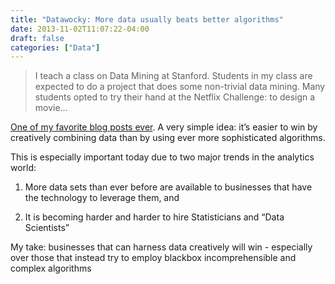 ```yaml
---
title: "Datawocky: More data usually beats better algorithms"
date: 2013-11-02T11:07:22-04:00
draft: false
categories: ["Data"]
---
```


> I teach a class on Data Mining at Stanford. Students in my class are expected to do a project that does some non-trivial data mining. Many students opted to try their hand at the Netflix Challenge: to design a movie…

[One of my favorite blog posts ever](https://anand.typepad.com/datawocky/2008/03/more-data-usual.html). A very simple idea: it’s easier to win by creatively combining data than by using ever more sophisticated algorithms.

This is especially important today due to two major trends in the analytics world:

1. More data sets than ever before are available to businesses that have the technology to leverage them, and

2. It is becoming harder and harder to hire Statisticians and “Data Scientists”

My take: businesses that can harness data creatively will win - especially over those that instead try to employ blackbox incomprehensible and complex algorithms